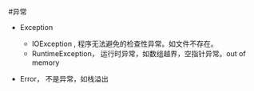 #异常

- Exception

	- IOException , 程序无法避免的检查性异常。如文件不存在。
	- RuntimeException， 运行时异常，如数组越界，空指针异常。out of memory

- Error， 不是异常，如栈溢出
